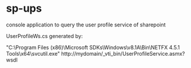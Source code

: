 # sp-ups
console application to query the user profile service of sharepoint

UserProfileWs.cs generated by:

"C:\Program Files (x86)\Microsoft SDKs\Windows\v8.1A\Bin\NETFX 4.5.1 Tools\x64\svcutil.exe" http://mydomain/_vti_bin/UserProfileService.asmx?wsdl
